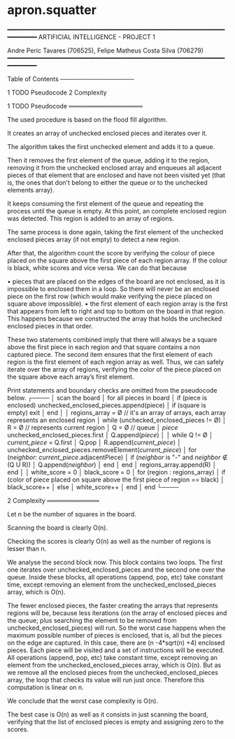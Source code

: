 # apron.squatter

  ━━━━━━━━━━━━━━━━━━━━━━━━━━━━━━━━━━━━━━━━━━━━━━━━━━━━━━━━━━━━━━━━━━━
                  ARTIFICIAL INTELLIGENCE - PROJECT 1


   Andre Peric Tavares (706525), Felipe Matheus Costa Silva (706279)
  ━━━━━━━━━━━━━━━━━━━━━━━━━━━━━━━━━━━━━━━━━━━━━━━━━━━━━━━━━━━━━━━━━━━


Table of Contents
─────────────────

1 TODO Pseudocode
2 Complexity


1 TODO Pseudocode
═════════════════

  The used procedure is based on the flood fill algorithm.

  It creates an array of unchecked enclosed pieces and iterates over it.

  The algorithm takes the first unchecked element and adds it to a
  queue.

  Then it removes the first element of the queue, adding it to the
  region, removing it from the unchecked enclosed array and enqueues all
  adjacent pieces of that element that are enclosed and have not been
  visited yet (that is, the ones that don't belong to either the queue
  or to the unchecked elements array).

  It keeps consuming the first element of the queue and repeating the
  process until the queue is empty. At this point, an complete enclosed
  region was detected. This region is added to an array of regions.

  The same process is done again, taking the first element of the
  unchecked enclosed pieces array (if not empty) to detect a new region.

  After that, the algorithm count the score by verifying the colour of
  piece placed on the square above the first piece of each region
  array. If the colour is black, white scores and vice versa.  We can do
  that because

  • pieces that are placed on the edges of the board are not enclosed,
    as it is impossible to enclosed them in a loop. So there will never
    be an enclosed piece on the first row (which would make verifying
    the piece placed on square above impossible).
  • the first element of each region array is the first that appears
    from left to right and top to bottom on the board in that
    region. This happens because we constructed the array that holds the
    unchecked enclosed pieces in that order.

  These two statements combined imply that there will always be a square
  above the first piece in each region and that square contains a non
  captured piece. The second item ensures that the first element of each
  region is the first element of each region array as well. Thus, we can
  safely iterate over the array of regions, verifying the color of the
  piece placed on the square above each array’s first element.

  Print statements and boundary checks are omitted from the pseudocode
  below.
  ┌────
  │ scan the board
  │ for all pieces in board
  │     if (piece is enclosed) unchecked_enclosed_pieces.append(piece)
  │     if (square is empty) exit
  │ end
  │ 
  │ regions_array = Ø // it's an array of arrays, each array represents an enclosed region
  │ while (unchecked_enclosed_pieces != Ø)
  │     R = Ø // represents current region
  │     Q = Ø // queue
  │     *piece* unchecked_enclosed_pieces.first
  │     Q.append(*piece*)
  │ 
  │     while Q != Ø 
  │         *current_piece* = Q.first
  │         Q.pop
  │         R.append(*current_piece*)
  │         unchecked_enclosed_pieces.removeElement(*current_piece*)
  │         for (*neighbor*: *current_piece*.adjacentPiece)
  │             if (*neighbor* is "-" and *neighbor* ∉ (Q U R))
  │                 Q.append(*neighbor*)
  │             end
  │         end
  │     regions_array.append(R)
  │ end
  │ 
  │ white_score = 0
  │ black_score = 0
  │ for (region : regions_array)
  │     if (color of piece placed on square above the first piece of region == black)
  │         black_score++
  │     else
  │         white_score++
  │     end
  │ end
  └────


2 Complexity
════════════

  Let n be the number of squares in the board.

  Scanning the board is clearly O(n).

  Checking the scores is clearly O(n) as well as the number of regions
  is lesser than n.

  We analyse the second block now. This block contains two loops. The
  first one iterates over unchecked_enclosed_pieces and the second one
  over the queue. Inside these blocks, all operations (append, pop, etc)
  take constant time, except removing an element from the
  unchecked_enclosed_pieces array, which is O(n).

  The fewer enclosed pieces, the faster creating the arrays that
  represents regions will be, because less iterations (on the array of
  enclosed pieces and the queue; plus searching the element to be
  removed from unchecked_enclosed_pieces) will run. So the worst case
  happens when the maximum possible number of pieces is enclosed, that
  is, all but the pieces on the edge are captured. In this case, there
  are (n -4*sqrt(n) +4) enclosed pieces. Each piece will be visited and
  a set of instructions will be executed. All operations (append, pop,
  etc) take constant time, except removing an element from the
  unchecked_enclosed_pieces array, which is O(n). But as we remove all
  the enclosed pieces from the unchecked_enclosed_pieces array, the loop
  that checks its value will run just once. Therefore this computation
  is linear on n.

  We conclude that the worst case complexity is O(n).

  The best case is O(n) as well as it consists in just scanning the
  board, verifying that the list of enclosed pieces is empty and
  assigning zero to the scores.
